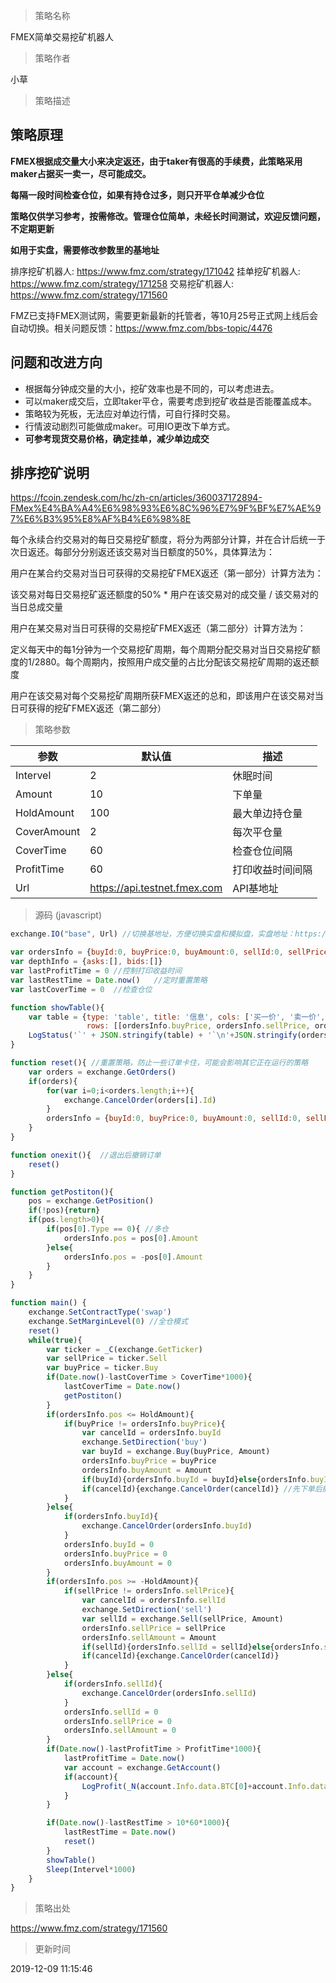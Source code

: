 
> 策略名称

FMEX简单交易挖矿机器人

> 策略作者

小草

> 策略描述

## 策略原理

**FMEX根据成交量大小来决定返还，由于taker有很高的手续费，此策略采用maker占据买一卖一，尽可能成交。**

**每隔一段时间检查仓位，如果有持仓过多，则只开平仓单减少仓位**

**策略仅供学习参考，按需修改。管理仓位简单，未经长时间测试，欢迎反馈问题，不定期更新**

**如用于实盘，需要修改参数里的基地址**

排序挖矿机器人:  https://www.fmz.com/strategy/171042
挂单挖矿机器人:  https://www.fmz.com/strategy/171258
交易挖矿机器人:  https://www.fmz.com/strategy/171560


FMZ已支持FMEX测试网，需要更新最新的托管者，等10月25号正式网上线后会自动切换。相关问题反馈：https://www.fmz.com/bbs-topic/4476

## 问题和改进方向

- 根据每分钟成交量的大小，挖矿效率也是不同的，可以考虑进去。
- 可以maker成交后，立即taker平仓，需要考虑到挖矿收益是否能覆盖成本。
- 策略较为死板，无法应对单边行情，可自行择时交易。
- 行情波动剧烈可能做成maker。可用IO更改下单方式。
- **可参考现货交易价格，确定挂单，减少单边成交**

## 排序挖矿说明

https://fcoin.zendesk.com/hc/zh-cn/articles/360037172894-FMex%E4%BA%A4%E6%98%93%E6%8C%96%E7%9F%BF%E7%AE%97%E6%B3%95%E8%AF%B4%E6%98%8E

每个永续合约交易对的每日交易挖矿额度，将分为两部分计算，并在合计后统一于次日返还。每部分分别返还该交易对当日额度的50%，具体算法为：

 

用户在某合约交易对当日可获得的交易挖矿FMEX返还（第一部分）计算方法为：

该交易对每日交易挖矿返还额度的50% * 用户在该交易对的成交量 / 该交易对的当日总成交量

 

用户在某交易对当日可获得的交易挖矿FMEX返还（第二部分）计算方法为：

定义每天中的每1分钟为一个交易挖矿周期，每个周期分配交易对当日交易挖矿额度的1/2880。每个周期内，按照用户成交量的占比分配该交易挖矿周期的返还额度

用户在该交易对每个交易挖矿周期所获FMEX返还的总和，即该用户在该交易对当日可获得的挖矿FMEX返还（第二部分）

> 策略参数



|参数|默认值|描述|
|----|----|----|
|Intervel|2|休眠时间|
|Amount|10|下单量|
|HoldAmount|100|最大单边持仓量|
|CoverAmount|2|每次平仓量|
|CoverTime|60|检查仓位间隔|
|ProfitTime|60|打印收益时间间隔|
|Url|https://api.testnet.fmex.com|API基地址|


> 源码 (javascript)

``` javascript
exchange.IO("base", Url) //切换基地址，方便切换实盘和模拟盘，实盘地址：https://api.fmex.com

var ordersInfo = {buyId:0, buyPrice:0, buyAmount:0, sellId:0, sellPrice:0, sellAmount:0, pos:0}
var depthInfo = {asks:[], bids:[]}
var lastProfitTime = 0 //控制打印收益时间
var lastRestTime = Date.now()   //定时重置策略
var lastCoverTime = 0  //检查仓位

function showTable(){
    var table = {type: 'table', title: '信息', cols: ['买一价', '卖一价', '买挂单量', '卖挂单量', '当前持仓量'],
                 rows: [[ordersInfo.buyPrice, ordersInfo.sellPrice, ordersInfo.buyAmount, ordersInfo.sellAmount, ordersInfo.pos]]}
    LogStatus('`' + JSON.stringify(table) + '`\n'+JSON.stringify(ordersInfo))
}

function reset(){ //重置策略，防止一些订单卡住，可能会影响其它正在运行的策略
    var orders = exchange.GetOrders()
    if(orders){
        for(var i=0;i<orders.length;i++){
            exchange.CancelOrder(orders[i].Id)
        }
        ordersInfo = {buyId:0, buyPrice:0, buyAmount:0, sellId:0, sellPrice:0, sellAmount:0, pos:0}
    }
}

function onexit(){  //退出后撤销订单
    reset()
}

function getPostiton(){
    pos = exchange.GetPosition()
    if(!pos){return}
    if(pos.length>0){
        if(pos[0].Type == 0){ //多仓
            ordersInfo.pos = pos[0].Amount
        }else{
            ordersInfo.pos = -pos[0].Amount
        }
    }
}

function main() {
    exchange.SetContractType('swap')
    exchange.SetMarginLevel(0) //全仓模式
    reset()
    while(true){
        var ticker = _C(exchange.GetTicker)
        var sellPrice = ticker.Sell
        var buyPrice = ticker.Buy
        if(Date.now()-lastCoverTime > CoverTime*1000){
            lastCoverTime = Date.now()
            getPostiton()
        }
        if(ordersInfo.pos <= HoldAmount){
            if(buyPrice != ordersInfo.buyPrice){
                var cancelId = ordersInfo.buyId
                exchange.SetDirection('buy')
                var buyId = exchange.Buy(buyPrice, Amount)
                ordersInfo.buyPrice = buyPrice
                ordersInfo.buyAmount = Amount
                if(buyId){ordersInfo.buyId = buyId}else{ordersInfo.buyId = 0}
                if(cancelId){exchange.CancelOrder(cancelId)} //先下单后撤单，保证始终有挂单
            }
        }else{
            if(ordersInfo.buyId){
                exchange.CancelOrder(ordersInfo.buyId)
            }
            ordersInfo.buyId = 0
            ordersInfo.buyPrice = 0
            ordersInfo.buyAmount = 0
        }
        if(ordersInfo.pos >= -HoldAmount){
            if(sellPrice != ordersInfo.sellPrice){
                var cancelId = ordersInfo.sellId
                exchange.SetDirection('sell')
                var sellId = exchange.Sell(sellPrice, Amount)
                ordersInfo.sellPrice = sellPrice
                ordersInfo.sellAmount = Amount
                if(sellId){ordersInfo.sellId = sellId}else{ordersInfo.sellId = 0}
                if(cancelId){exchange.CancelOrder(cancelId)}
            }
        }else{
            if(ordersInfo.sellId){
                exchange.CancelOrder(ordersInfo.sellId)
            }
            ordersInfo.sellId = 0
            ordersInfo.sellPrice = 0
            ordersInfo.sellAmount = 0
        }
        if(Date.now()-lastProfitTime > ProfitTime*1000){
            lastProfitTime = Date.now()
            var account = exchange.GetAccount()
            if(account){
                LogProfit(_N(account.Info.data.BTC[0]+account.Info.data.BTC[1]+account.Info.data.BTC[2],6))
            }
        }

        if(Date.now()-lastRestTime > 10*60*1000){
            lastRestTime = Date.now()
            reset()
        }
        showTable()
        Sleep(Intervel*1000)
    }
}
```

> 策略出处

https://www.fmz.com/strategy/171560

> 更新时间

2019-12-09 11:15:46
